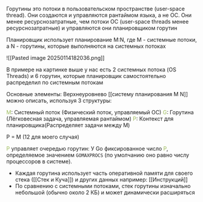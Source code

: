 

 Горутины это потоки в пользовательском пространстве (user-space thread). Они создаются и управляются рантаймом языка, а не ОС. Они менее ресурснозатратные, чем потоки ОС (user-space threads менее ресурснозатратные) и управляются они планировщиком горутин

Планировщик использует планирование M:N, где M - системные потоки, а N - горутины, которые выполняются на системных потоках

![[Pasted image 20250114182036.png]]

В примере на картинке выше у нас есть 2 системных потока (OS Threads) и 6 горутин, которые планировщик самостоятельно распределил по системным потокам

Основные элементы:
Верхнеуровнево [[систему планирования M N]] можно описать, используя 3 структуры:

<font color="#9bbb59">M</font>: Системный поток (Физический поток, управляемый ОС)
<font color="#9bbb59">G</font>: Горутина (Лёгковесная задача, управляемая рантаймом)
<font color="#9bbb59">P</font>: Контекст для планировщика(Распределяет задачи между M)

P = M (12 для моего случая)

<font color="#9bbb59">P</font> управляет очередью горутин:
У Go фиксированное число <font color="#9bbb59">P</font>, определяемое значением `GOMAXPROCS` (по умолчанию оно равно числу процессоров в системе).





- Каждая горутина использует часть оперативной памяти для своего стека ([[Стек и Куча]]) и других данных например: [[Инструкций]]
- По сравнению с системными потоками, стек горутины изначально небольшой (обычно около 2 КБ) и может динамически расширяться



